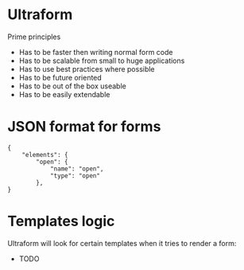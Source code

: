 Ultraform
=========

Prime principles
* Has to be faster then writing normal form code
* Has to be scalable from small to huge applications
* Has to use best practices where possible
* Has to be future oriented
* Has to be out of the box useable
* Has to be easily extendable

JSON format for forms
=====================
<pre><code>{
    "elements": {
        "open": {
        	"name": "open",
        	"type": "open"
        },
}</code></pre>

Templates logic
=====================
Ultraform will look for certain templates when it tries to render a form:
* TODO